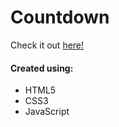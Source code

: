 # Countdown
Check it out <a href="https://ianbrdeguzman.github.io/countdown/">here!</a>
#### Created using:
* HTML5
* CSS3
* JavaScript
